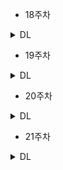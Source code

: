 * 18주차 

<details>
<summary>DL</summary>
<div markdown="1">       

<br />  
  
| 주차 | 내용         | 발표자                       | 발표자료 |
| ---- | ------------ | ---------------------------- | -------- |
| 18   |   Frequent Subgraph Mining with GNNs	| 김나현, 이은빈  | [📚]()    |

  
### 📍 복습과제
  
  *  
 
  
</div>
</details>



* 19주차 

<details>
<summary>DL</summary>
<div markdown="1">       

<br />  
  
| 주차 | 내용         | 발표자                       | 발표자료 |
| ---- | ------------ | ---------------------------- | -------- |
| 19   |   Community Structure in Networks | 이다현  | [📚]()    |

  
### 📍 복습과제
  
  *  
 
  
</div>
</details>



* 20주차 

<details>
<summary>DL</summary>
<div markdown="1">       

<br />  
  
| 주차 | 내용         | 발표자                       | 발표자료 |
| ---- | ------------ | ---------------------------- | -------- |
| 20  |    Traditional Generative Models for Graphs | 최지우, 최예은  | [📚]()    |

  
### 📍 복습과제
  
  *  
 
  
</div>
</details>




* 21주차 

<details>
<summary>DL</summary>
<div markdown="1">       

<br />  
  
| 주차 | 내용         | 발표자                       | 발표자료 |
| ---- | ------------ | ---------------------------- | -------- |
| 21  |    Deep Generative Models for Graphs| 김나현,   | [📚]()    |

  
### 📍 복습과제
  
  *  
 
  
</div>
</details>


